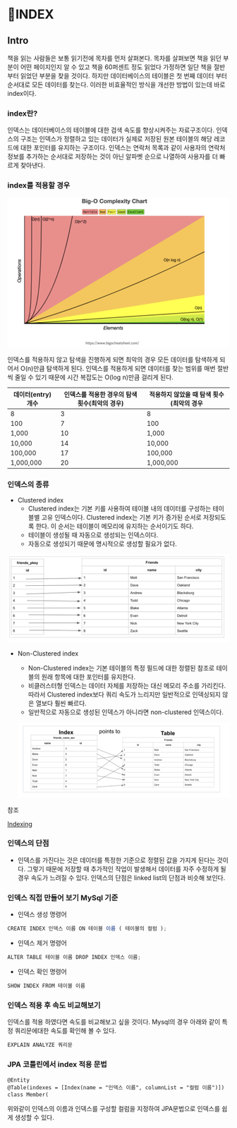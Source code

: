 # 🚏INDEX

## Intro

책을 읽는 사람들은 보통 읽기전에 목차를 먼저 살펴본다. 목차를 살펴보면 책을 읽던 부분이 어떤 페이지인지 알 수 있고 책을 60퍼센트 정도 읽었다 가정하면 일단 책을 절반 부터 읽었던 부분을 찾을 것이다. 하지만 데이터베이스의 테이블은 첫 번째 데이터 부터 순서대로 모든 데이터를 찾는다. 이러한 비효율적인 방식을 개선한 방법이 있는데 바로 index이다.

### index란?

인덱스는 데이터베이스의 테이블에 대한 검색 속도를 향상시켜주는 자료구조이다. 인덱스의 구조는 인덱스가 정렬하고 있는 데이터가 실제로 저장된 원본 테이블의 해당 레코드에 대한 포인터를 유지하는 구조이다. 인덱스는 연락처 목록과 같이 사용자의 연락처 정보를 추가하는 순서대로 저장하는 것이 아닌 알파벳 순으로 나열하여 사용자를 더 빠르게 찾아낸다.

### index를 적용할 경우

![Untitled](🚏INDEX/Untitled.png)

인덱스를 적용하지 않고 탐색을 진행하게 되면 최악의 경우 모든 데이터를 탐색하게 되어서 O(n)만큼 탐색하게 된다. 인덱스를 적용하게 되면 데이터를 찾는 범위를 매번 절반씩 줄일 수 있기 때문에 시간 복잡도는 O(log n)만큼 걸리게 된다.

| 데이터(entry) 개수 | 인덱스를 적용한 경우의 탐색 횟수(최악의 경우) | 적용하지 않았을 때 탐색 횟수(최악의 경우 |
| --- | --- | --- |
| 8 | 3 | 8 |
| 100 | 7 | 100 |
| 1,000 | 10 | 1,000 |
| 10,000 | 14 | 10,000 |
| 100,000 | 17 | 100,000 |
| 1,000,000 | 20 | 1,000,000 |

### **인덱스의 종류**

- Clustered index
    - Clustered index는 기본 키를 사용하여 테이블 내의 데이터를 구성하는 테이블별 고유 인덱스이다. Clustered index는 기본 키가 증가된 순서로 저장되도록 한다. 이 순서는 테이블이 메모리에 유지하는 순서이기도 하다.
    - 테이블이 생성될 때 자동으로 생성되는 인덱스이다.
    - 자동으로 생성되기 때문에 명시적으로 생성할 필요가 없다.

![Untitled](🚏INDEX/Untitled%201.png)

- Non-Clustered index
    - Non-Clustered index는 기본 테이블의 특정 필드에 대한 정렬된 참조로 테이블의 원래 항목에 대한 포인터를 유지한다.
    - 비클러스터형 인덱스는 데이터 자체를 저장하는 대신 메모리 주소를 가리킨다. 따라서 Clustered index보다 쿼리 속도가 느리지만 일반적으로 인덱싱되지 않은 열보다 훨씬 빠르다.
    - 일반적으로 자동으로 생성된 인덱스가 아니라면 non-clustered 인덱스이다.
    
    ![Untitled](🚏INDEX/Untitled%202.png)
    

참조

[Indexing](https://dataschool.com/sql-optimization/how-indexing-works/)

### 인덱스의 단점

- 인덱스를 가진다는 것은 데이터를 특정한 기준으로 정렬된 값을 가지게 된다는 것이다. 그렇기 때문에 저장할 때 추가적인 작업이 발생해서 데이터를 자주 수정하게 될 경우 속도가 느려질 수 있다. 인덱스의 단점은 linked list의 단점과 비슷해 보인다.

### 인덱스 직접 만들어 보기 MySql 기준

- 인덱스 생성 명령어

```jsx
CREATE INDEX 인덱스 이름 ON 테이블 이름 ( 테이블의 컬럼 );
```

- 인덱스 제거 명령어

```jsx
ALTER TABLE 테이블 이름 DROP INDEX 인덱스 이름;
```

- 인덱스 확인 명령어

```jsx
SHOW INDEX FROM 테이블 이름
```

### 인덱스 적용 후 속도 비교해보기

인덱스를 적용 하였다면 속도를 비교해보고 싶을 것이다. Mysql의 경우 아래와 같이 특정 쿼리문에대한 속도를 확인해 볼 수 있다.

```jsx
EXPLAIN ANALYZE 쿼리문
```

### JPA 코틀린에서 index 적용 문법

```
@Entity
@Table(indexes = [Index(name = "인덱스 이름", columnList = "컬럼 이름")])
class Member(
```

위와같이 인덱스의 이름과 인덱스를 구성할 컬럼을 지정하여 JPA문법으로 인덱스를 쉽게 생성할 수 있다.
